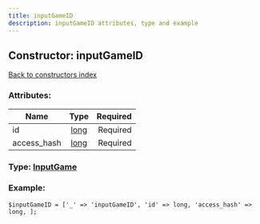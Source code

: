 ```yaml
---
title: inputGameID
description: inputGameID attributes, type and example
---
```

## Constructor: inputGameID  
[Back to constructors index](index.md)



### Attributes:

| Name     |    Type       | Required |
|----------|:-------------:|---------:|
|id|[long](../types/long.md) | Required|
|access\_hash|[long](../types/long.md) | Required|



### Type: [InputGame](../types/InputGame.md)


### Example:

```
$inputGameID = ['_' => 'inputGameID', 'id' => long, 'access_hash' => long, ];
```